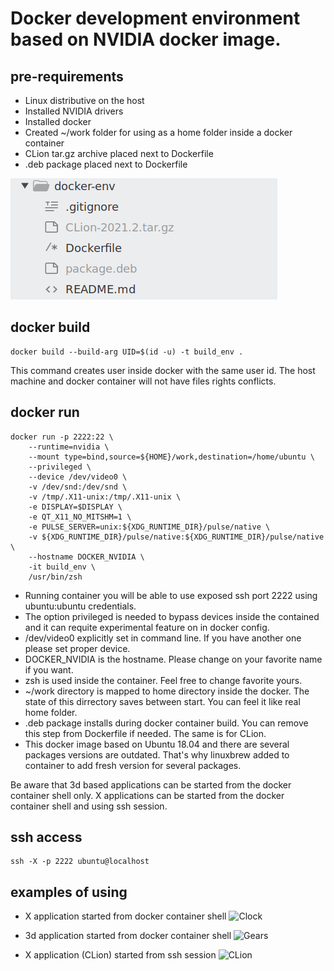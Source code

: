 # Docker development environment based on NVIDIA docker image.

## pre-requirements
- Linux distributive on the host
- Installed NVIDIA drivers
- Installed docker
- Created ~/work folder for using as a home folder inside a docker container
- CLion tar.gz archive placed next to Dockerfile
- .deb package placed next to Dockerfile 

![Files](images/files.png)

## docker build
```
docker build --build-arg UID=$(id -u) -t build_env .
```
This command creates user inside docker with the same user id. The host machine and docker container will not have files rights conflicts.

## docker run
```
docker run -p 2222:22 \
    --runtime=nvidia \
    --mount type=bind,source=${HOME}/work,destination=/home/ubuntu \
    --privileged \
    --device /dev/video0 \
    -v /dev/snd:/dev/snd \
    -v /tmp/.X11-unix:/tmp/.X11-unix \
    -e DISPLAY=$DISPLAY \
    -e QT_X11_NO_MITSHM=1 \
    -e PULSE_SERVER=unix:${XDG_RUNTIME_DIR}/pulse/native \
    -v ${XDG_RUNTIME_DIR}/pulse/native:${XDG_RUNTIME_DIR}/pulse/native \
    --hostname DOCKER_NVIDIA \
    -it build_env \
    /usr/bin/zsh
```
- Running container you will be able to use exposed ssh port 2222 using ubuntu:ubuntu credentials. 
- The option privileged is needed to bypass devices inside the contained and it can requite experimental feature on in docker config.
- /dev/video0 explicitly set in command line. If you have another one please set proper device.
- DOCKER_NVIDIA is the hostname. Please change on your favorite name if you want.
- zsh is used inside the container. Feel free to change favorite yours.
- ~/work directory is mapped to home directory inside the docker. The state of this dirrectory saves between start. You can feel it like real home folder.
- .deb package installs during docker container build. You can remove this step from Dockerfile if needed. The same is for CLion.
- This docker image based on Ubuntu 18.04 and there are several packages versions are outdated. That's why linuxbrew added to container to add fresh version for several packages.

Be aware that 3d based applications can be started from the docker container shell only. X applications can be started from the docker container shell and using ssh session.

## ssh access
```
ssh -X -p 2222 ubuntu@localhost
````

## examples of using

- X application started from docker container shell
![Clock](images/clock.png)

- 3d application started from docker container shell
![Gears](images/gears.png)

- X application (CLion) started from ssh session
![CLion](images/clion.png)

